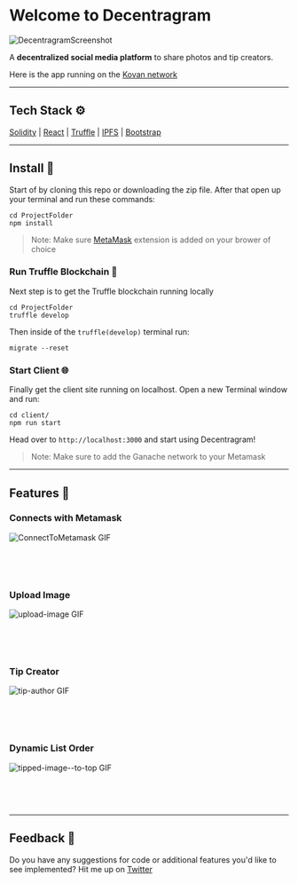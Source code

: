 # Welcome to Decentragram

![DecentragramScreenshot](https://github.com/jacobvanschenck/decentragram/blob/main/GIFs/DecentragramScreenshot.png)

A **decentralized social media platform** to share photos and tip creators.

Here is the app running on the [Kovan network](https://decentragram-vs.netlify.app/)

---

## Tech Stack ⚙️

[Solidity](https://docs.soliditylang.org/en/v0.8.12/) | [React](https://reactjs.org/) | [Truffle](https://trufflesuite.com/) | [IPFS](https://ipfs.io/) | [Bootstrap](https://getbootstrap.com/) 

---

## Install 💾

Start of by cloning this repo or downloading the zip file.
After that open up your terminal and run these commands:

```
cd ProjectFolder
npm install
```
> Note: Make sure [MetaMask](https://metamask.io/) extension is added on your brower of choice

### Run Truffle Blockchain 🔗

Next step is to get the Truffle blockchain running locally

```
cd ProjectFolder
truffle develop
```

Then inside of the `truffle(develop)` terminal run:

```
migrate --reset
```

### Start Client 🌐

Finally get the client site running on localhost.
Open a new Terminal window and run:

```
cd client/
npm run start
```

Head over to `http://localhost:3000` and start using Decentragram!

> Note: Make sure to add the Ganache network to your Metamask

---

## Features 📼

### Connects with Metamask

![ConnectToMetamask GIF](https://github.com/jacobvanschenck/decentragram/blob/main/GIFs/connectmetamask.gif)

<p>&nbsp;</p>
<p>&nbsp;</p>

### Upload Image

![upload-image GIF](https://github.com/jacobvanschenck/decentragram/blob/main/GIFs/upload-image.gif)

<p>&nbsp;</p>
<p>&nbsp;</p>

### Tip Creator

![tip-author GIF](https://github.com/jacobvanschenck/decentragram/blob/main/GIFs/tip-author.gif)

<p>&nbsp;</p>
<p>&nbsp;</p>

### Dynamic List Order

![tipped-image--to-top GIF](https://github.com/jacobvanschenck/decentragram/blob/main/GIFs/tipped-image-to-top.gif)

<p>&nbsp;</p>
<p>&nbsp;</p>

---

## Feedback 🤝

Do you have any suggestions for code or additional features you'd like to see implemented? Hit me up on [Twitter](https://twitter.com/JacobVanSchenck)
